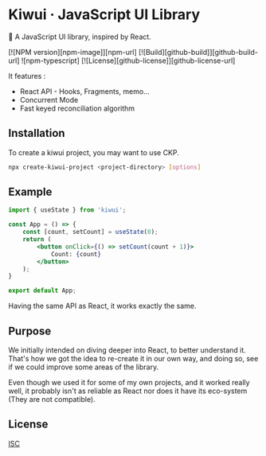 # Kiwui &middot; JavaScript UI Library

🥝 A JavaScript UI library, inspired by React.

[![NPM version][npm-image]][npm-url]
[![Build][github-build]][github-build-url]
![npm-typescript]
[![License][github-license]][github-license-url]

It features :

- React API - Hooks, Fragments, memo...
- Concurrent Mode
- Fast keyed reconciliation algorithm

## Installation

To create a kiwui project, you may want to use CKP.

```bash
npx create-kiwui-project <project-directory> [options]
```

## Example

```jsx
import { useState } from 'kiwui';

const App = () => {
    const [count, setCount] = useState(0);
    return (
        <button onClick={() => setCount(count + 1)}>
            Count: {count}
        </button>
    );
}

export default App;
```

Having the same API as React, it works exactly the same.

## Purpose

We initially intended on diving deeper into React, to better understand it.
That's how we got the idea to re-create it in our own way, and doing so, see if we could improve some areas of the library.

Even though we used it for some of my own projects, and it worked really well, it probably isn't as reliable as React nor does it have its eco-system (They are not compatible).

## License

[ISC](./LICENSE)